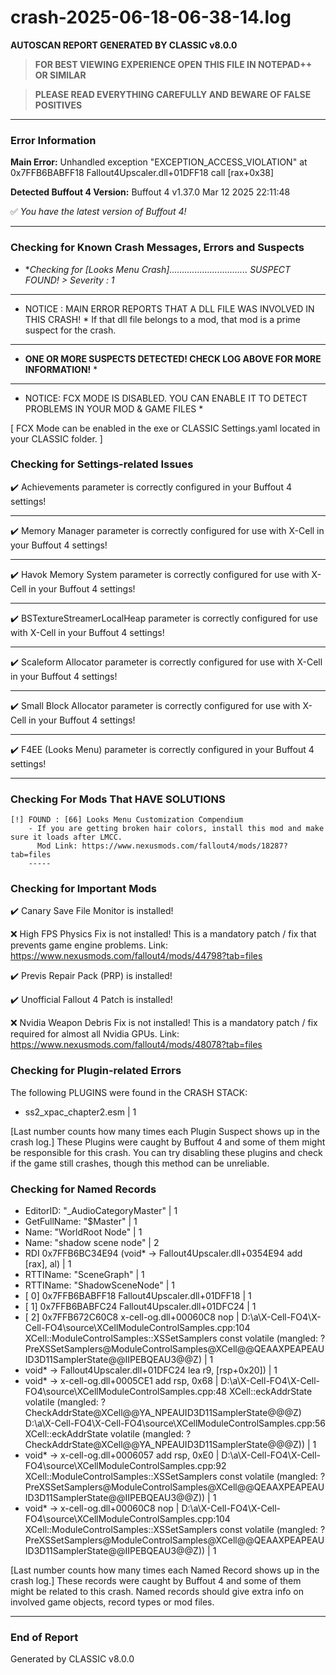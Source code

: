 # crash-2025-06-18-06-38-14.log
**AUTOSCAN REPORT GENERATED BY CLASSIC v8.0.0**

> **FOR BEST VIEWING EXPERIENCE OPEN THIS FILE IN NOTEPAD++ OR SIMILAR**

> **PLEASE READ EVERYTHING CAREFULLY AND BEWARE OF FALSE POSITIVES**

---

### Error Information

**Main Error:** Unhandled exception "EXCEPTION_ACCESS_VIOLATION" at 0x7FFB6BABFF18 Fallout4Upscaler.dll+01DFF18	call [rax+0x38]

**Detected Buffout 4 Version:** Buffout 4 v1.37.0 Mar 12 2025 22:11:48

✅ *You have the latest version of Buffout 4!*

---

### Checking for Known Crash Messages, Errors and Suspects

- **Checking for *[Looks Menu Crash]............................... SUSPECT FOUND! > Severity : 1** 

-----
* NOTICE : MAIN ERROR REPORTS THAT A DLL FILE WAS INVOLVED IN THIS CRASH! * 
If that dll file belongs to a mod, that mod is a prime suspect for the crash. 

-----
* **ONE OR MORE SUSPECTS DETECTED! CHECK LOG ABOVE FOR MORE INFORMATION!** *

---

* NOTICE: FCX MODE IS DISABLED. YOU CAN ENABLE IT TO DETECT PROBLEMS IN YOUR MOD & GAME FILES * 

[ FCX Mode can be enabled in the exe or CLASSIC Settings.yaml located in your CLASSIC folder. ] 

### Checking for Settings-related Issues

✔️ Achievements parameter is correctly configured in your Buffout 4 settings! 

-----
✔️ Memory Manager parameter is correctly configured for use with X-Cell in your Buffout 4 settings!

-----
✔️ Havok Memory System parameter is correctly configured for use with X-Cell in your Buffout 4 settings!

-----
✔️ BSTextureStreamerLocalHeap parameter is correctly configured for use with X-Cell in your Buffout 4 settings!

-----
✔️ Scaleform Allocator parameter is correctly configured for use with X-Cell in your Buffout 4 settings!

-----
✔️ Small Block Allocator parameter is correctly configured for use with X-Cell in your Buffout 4 settings!

-----
✔️ F4EE (Looks Menu) parameter is correctly configured in your Buffout 4 settings! 

-----
### Checking For Mods That HAVE SOLUTIONS

```
[!] FOUND : [66] Looks Menu Customization Compendium
    - If you are getting broken hair colors, install this mod and make sure it loads after LMCC.
      Mod Link: https://www.nexusmods.com/fallout4/mods/18287?tab=files
    -----
```

### Checking for Important Mods


✔️ Canary Save File Monitor is installed!


❌ High FPS Physics Fix is not installed!
This is a mandatory patch / fix that prevents game engine problems.
Link: https://www.nexusmods.com/fallout4/mods/44798?tab=files



✔️ Previs Repair Pack (PRP) is installed!


✔️ Unofficial Fallout 4 Patch is installed!


❌ Nvidia Weapon Debris Fix is not installed!
This is a mandatory patch / fix required for almost all Nvidia GPUs.
Link: https://www.nexusmods.com/fallout4/mods/48078?tab=files


### Checking for Plugin-related Errors

The following PLUGINS were found in the CRASH STACK:
- ss2_xpac_chapter2.esm | 1

[Last number counts how many times each Plugin Suspect shows up in the crash log.]
These Plugins were caught by Buffout 4 and some of them might be responsible for this crash.
You can try disabling these plugins and check if the game still crashes, though this method can be unreliable.

### Checking for Named Records

- EditorID: "_AudioCategoryMaster" | 1
- GetFullName: "$Master" | 1
- Name: "WorldRoot Node" | 1
- Name: "shadow scene node" | 2
- RDI 0x7FFB6BC34E94     (void* -> Fallout4Upscaler.dll+0354E94	add [rax], al) | 1
- RTTIName: "SceneGraph" | 1
- RTTIName: "ShadowSceneNode" | 1
- [ 0] 0x7FFB6BABFF18 Fallout4Upscaler.dll+01DFF18 | 1
- [ 1] 0x7FFB6BABFC24 Fallout4Upscaler.dll+01DFC24 | 1
- [ 2] 0x7FFB672C60C8        x-cell-og.dll+00060C8	nop |  D:\a\X-Cell-FO4\X-Cell-FO4\source\XCellModuleControlSamples.cpp:104 XCell::ModuleControlSamples::XSSetSamplers const volatile (mangled: ?PreXSSetSamplers@ModuleControlSamples@XCell@@QEAAXPEAPEAUID3D11SamplerState@@IIPEBQEAU3@@Z) | 1
- void* -> Fallout4Upscaler.dll+01DFC24	lea r9, [rsp+0x20]) | 1
- void* -> x-cell-og.dll+0005CE1	add rsp, 0x68 |  D:\a\X-Cell-FO4\X-Cell-FO4\source\XCellModuleControlSamples.cpp:48 XCell::eckAddrState volatile (mangled: ?CheckAddrState@XCell@@YA_NPEAUID3D11SamplerState@@@Z) D:\a\X-Cell-FO4\X-Cell-FO4\source\XCellModuleControlSamples.cpp:56 XCell::eckAddrState volatile (mangled: ?CheckAddrState@XCell@@YA_NPEAUID3D11SamplerState@@@Z)) | 1
- void* -> x-cell-og.dll+0006057	add rsp, 0xE0 |  D:\a\X-Cell-FO4\X-Cell-FO4\source\XCellModuleControlSamples.cpp:92 XCell::ModuleControlSamples::XSSetSamplers const volatile (mangled: ?PreXSSetSamplers@ModuleControlSamples@XCell@@QEAAXPEAPEAUID3D11SamplerState@@IIPEBQEAU3@@Z)) | 1
- void* -> x-cell-og.dll+00060C8	nop |  D:\a\X-Cell-FO4\X-Cell-FO4\source\XCellModuleControlSamples.cpp:104 XCell::ModuleControlSamples::XSSetSamplers const volatile (mangled: ?PreXSSetSamplers@ModuleControlSamples@XCell@@QEAAXPEAPEAUID3D11SamplerState@@IIPEBQEAU3@@Z)) | 1

[Last number counts how many times each Named Record shows up in the crash log.]
These records were caught by Buffout 4 and some of them might be related to this crash.
Named records should give extra info on involved game objects, record types or mod files.

---

### End of Report

Generated by CLASSIC v8.0.0
